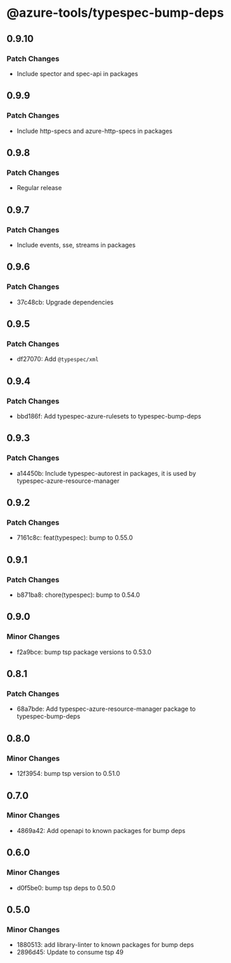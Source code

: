 # @azure-tools/typespec-bump-deps

## 0.9.10

### Patch Changes

- Include spector and spec-api in packages

## 0.9.9

### Patch Changes

- Include http-specs and azure-http-specs in packages

## 0.9.8

### Patch Changes

- Regular release

## 0.9.7

### Patch Changes

- Include events, sse, streams in packages

## 0.9.6

### Patch Changes

- 37c48cb: Upgrade dependencies

## 0.9.5

### Patch Changes

- df27070: Add `@typespec/xml`

## 0.9.4

### Patch Changes

- bbd186f: Add typespec-azure-rulesets to typespec-bump-deps

## 0.9.3

### Patch Changes

- a14450b: Include typespec-autorest in packages, it is used by typespec-azure-resource-manager

## 0.9.2

### Patch Changes

- 7161c8c: feat(typespec): bump to 0.55.0

## 0.9.1

### Patch Changes

- b871ba8: chore(typespec): bump to 0.54.0

## 0.9.0

### Minor Changes

- f2a9bce: bump tsp package versions to 0.53.0

## 0.8.1

### Patch Changes

- 68a7bde: Add typespec-azure-resource-manager package to typespec-bump-deps

## 0.8.0

### Minor Changes

- 12f3954: bump tsp version to 0.51.0

## 0.7.0

### Minor Changes

- 4869a42: Add openapi to known packages for bump deps

## 0.6.0

### Minor Changes

- d0f5be0: bump tsp deps to 0.50.0

## 0.5.0

### Minor Changes

- 1880513: add library-linter to known packages for bump deps
- 2896d45: Update to consume tsp 49
